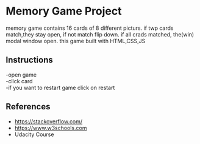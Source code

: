 # Memory Game Project

 memory game contains 16 cards of 8 different picturs. if twp cards match,they stay open, if not match flip down.
 if all crads matched, the(win) modal window open.
this game built with HTML,CSS,JS


## Instructions
-open game<br />
-click card<br />
-if you want to restart game click on restart


## References
- https://stackoverflow.com/
- https://www.w3schools.com
- Udacity Course

